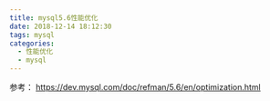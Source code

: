 ```yaml
---
title: mysql5.6性能优化
date: 2018-12-14 18:12:30
tags: mysql
categories:
  - 性能优化
  - mysql
---
```


参考：
https://dev.mysql.com/doc/refman/5.6/en/optimization.html
